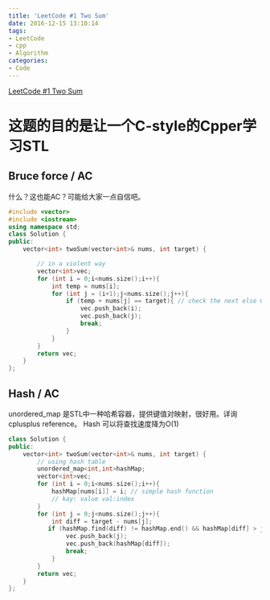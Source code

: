 ```yaml
---
title: 'LeetCode #1 Two Sum'
date: 2016-12-15 13:10:14
tags:
- LeetCode
- cpp
- Algorithm
categories:
- Code
---
```

[LeetCode #1 Two Sum](https://leetcode.com/problems/two-sum/)
<!--more-->
# 这题的目的是让一个C-style的Cpper学习STL
## Bruce force / AC
什么？这也能AC？可能给大家一点自信吧。
```C++
#include <vector>
#include <iostream>
using namespace std;
class Solution {
public:
    vector<int> twoSum(vector<int>& nums, int target) {

        // in a violent way
        vector<int>vec;
        for (int i = 0;i<nums.size();i++){
            int temp = nums[i];
            for (int j = (i+1);j<nums.size();j++){
                if (temp + nums[j] == target){ // check the next else O(n2)
                    vec.push_back(i);
                    vec.push_back(j);
                    break;
                }
            }
        }
        return vec;
    }
};
```

## Hash / AC
unordered_map 是STL中一种哈希容器，提供键值对映射，很好用。详询cplusplus reference。
Hash 可以将查找速度降为O(1)
```C++
class Solution {
public:
    vector<int> twoSum(vector<int>& nums, int target) {
        // using hash table
        unordered_map<int,int>hashMap;
        vector<int>vec;
        for (int i = 0;i<nums.size();i++){
            hashMap[nums[i]] = i; // simple hash function
            // kay: value val:index
        }
        for (int j = 0;j<nums.size();j++){
            int diff = target - nums[j];
           if (hashMap.find(diff) != hashMap.end() && hashMap[diff] > j) {
                vec.push_back(j);
                vec.push_back(hashMap[diff]);
                break;
            }
        }
        return vec;
    }
};
```